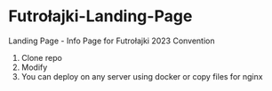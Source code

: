 # Futrołajki-Landing-Page

Landing Page - Info Page for Futrołajki 2023 Convention


1. Clone repo
2. Modify
3. You can deploy on any server using docker or copy files for nginx
